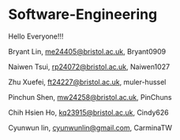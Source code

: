 # Software-Engineering

Hello Everyone!!!

Bryant Lin, me24405@bristol.ac.uk, Bryant0909

Naiwen Tsui, rp24072@bristol.ac.uk, Naiwen1027

Zhu Xuefei, ft24227@bristol.ac.uk, muler-hussel

Pinchun Shen, mw24258@bristol.ac.uk, PinChuns

Chih Hsien Ho, kq23915@bristol.ac.uk, Cindy626

Cyunwun lin, cyunwunlin@gmail.com, CarminaTW


